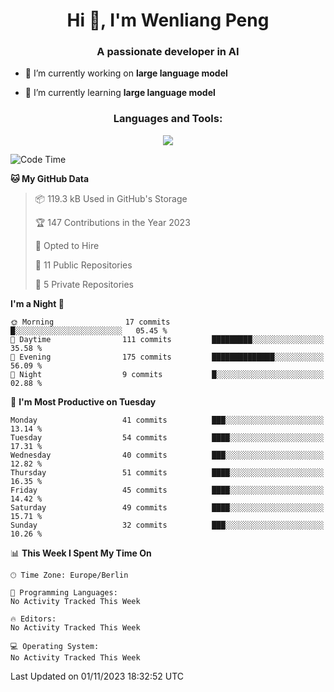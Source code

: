 <h1 align="center">Hi 👋, I'm Wenliang Peng</h1>
<h3 align="center">A passionate developer in AI</h3>

- 🔭 I’m currently working on **large language model**

- 🌱 I’m currently learning **large language model**

<!-- <h3 align="left">Connect with me:</h3> -->
<!-- <p align="left">
</p> -->

<h3 align="center">Languages and Tools:</h3>
<p align="center">
  <a href="https://skillicons.dev">
    <img src="https://skillicons.dev/icons?i=cpp,ros,docker,azure,git,linux,py,pytorch,cmake,githubactions,powershell,md&perline=6" />
  </a>
</p>


<!-- <p><img align="center" src="https://github-readme-stats.vercel.app/api/top-langs?username=bpwl0121&show_icons=true&locale=en&layout=compact" alt="bpwl0121" /></p> -->

<!-- <p><img align="center" src="https://github-readme-streak-stats.herokuapp.com/?user=bpwl0121&" alt="bpwl0121" /></p> -->

<!--START_SECTION:waka-->
![Code Time](http://img.shields.io/badge/Code%20Time-140%20hrs%2015%20mins-blue)

**🐱 My GitHub Data** 

> 📦 119.3 kB Used in GitHub's Storage 
 > 
> 🏆 147 Contributions in the Year 2023
 > 
> 💼 Opted to Hire
 > 
> 📜 11 Public Repositories 
 > 
> 🔑 5 Private Repositories 
 > 
**I'm a Night 🦉** 

```text
🌞 Morning                17 commits          █░░░░░░░░░░░░░░░░░░░░░░░░   05.45 % 
🌆 Daytime                111 commits         █████████░░░░░░░░░░░░░░░░   35.58 % 
🌃 Evening                175 commits         ██████████████░░░░░░░░░░░   56.09 % 
🌙 Night                  9 commits           █░░░░░░░░░░░░░░░░░░░░░░░░   02.88 % 
```
📅 **I'm Most Productive on Tuesday** 

```text
Monday                   41 commits          ███░░░░░░░░░░░░░░░░░░░░░░   13.14 % 
Tuesday                  54 commits          ████░░░░░░░░░░░░░░░░░░░░░   17.31 % 
Wednesday                40 commits          ███░░░░░░░░░░░░░░░░░░░░░░   12.82 % 
Thursday                 51 commits          ████░░░░░░░░░░░░░░░░░░░░░   16.35 % 
Friday                   45 commits          ████░░░░░░░░░░░░░░░░░░░░░   14.42 % 
Saturday                 49 commits          ████░░░░░░░░░░░░░░░░░░░░░   15.71 % 
Sunday                   32 commits          ███░░░░░░░░░░░░░░░░░░░░░░   10.26 % 
```


📊 **This Week I Spent My Time On** 

```text
🕑︎ Time Zone: Europe/Berlin

💬 Programming Languages: 
No Activity Tracked This Week

🔥 Editors: 
No Activity Tracked This Week

💻 Operating System: 
No Activity Tracked This Week
```


 Last Updated on 01/11/2023 18:32:52 UTC
<!--END_SECTION:waka-->
